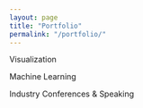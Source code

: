 ```yaml
---
layout: page
title: "Portfolio"
permalink: "/portfolio/"
---
```


Visualization

Machine Learning

Industry Conferences & Speaking
